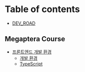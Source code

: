 # Table of contents

- [DEV_ROAD](README.md)

## Megaptera Course

- [프론트엔드 개발 환경](./frontend-dev-env/README.md)
  - [개발 환경](./frontend-dev-env/dev-environment.md)
  - [TypeScript](./frontend-dev-env/typescript.md)
